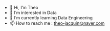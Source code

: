 - 👋 Hi, I’m Theo
- 👀 I’m interested in Data
- 🌱 I’m currently learning Data Engineering
- 📫 How to reach me : theo-jacquin@naver.com
